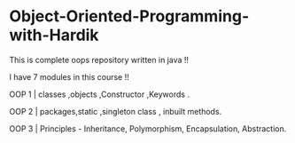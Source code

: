# Object-Oriented-Programming-with-Hardik
This is complete oops repository written in java !! 


I have 7 modules in this course !!


OOP 1 | classes ,objects ,Constructor ,Keywords . 


OOP 2 | packages,static ,singleton class , inbuilt methods.


OOP 3 | Principles - Inheritance, Polymorphism, Encapsulation, Abstraction.
